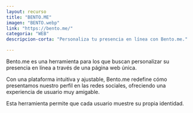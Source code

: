 ```yaml
---
layout: recurso
title: "BENTO.ME"
imagen: "BENTO.webp"
link: "https://bento.me/"
categoria: "WEB"
descripcion-corta: "Personaliza tu presencia en línea con Bento.me."

---
```


Bento.me es una herramienta para los que buscan personalizar su presencia en línea a través de una página web única. 

Con una plataforma intuitiva y ajustable, Bento.me redefine cómo presentamos nuestro perfil en las redes sociales, ofreciendo una experiencia de usuario muy amigable.
 
Esta herramienta permite que cada usuario muestre su propia identidad.